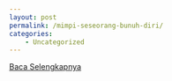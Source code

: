 ```yaml
---
layout: post
permalink: /mimpi-seseorang-bunuh-diri/
categories:
    - Uncategorized
---
```


[Baca Selengkapnya](/09)